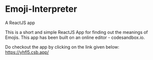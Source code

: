 # Emoji-Interpreter
 A ReactJS app 

This is a short and simple ReactJS App for finding out the meanings of Emojis. This app has been built on an online editor - codesandbox.io.


Do checkout the app by clicking on the link given below:
https://yhfl5.csb.app/
